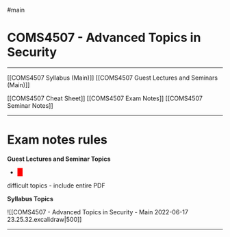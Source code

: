 #main
# COMS4507 - Advanced Topics in Security
___

[[COMS4507 Syllabus (Main)]]
[[COMS4507 Guest Lectures and Seminars (Main)]]

[[COMS4507 Cheat Sheet]]
[[COMS4507 Exam Notes]]
[[COMS4507 Seminar Notes]]

___
# Exam notes rules
**Guest Lectures and Seminar Topics**
- <span style="color: white; background-color: red ; padding-left: 5px; padding-right: 5px; border: 1px solid red;">
difficult 
</span> topics - include entire PDF

**Syllabus Topics**

![[COMS4507 - Advanced Topics in Security - Main 2022-06-17 23.25.32.excalidraw|500]]



___


